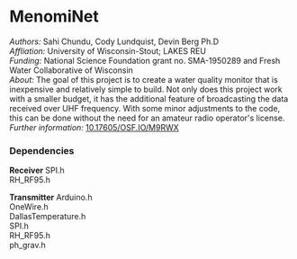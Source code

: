 # MenomiNet  
*Authors:* Sahi Chundu, Cody Lundquist, Devin Berg Ph.D  
*Affliation:* University of Wisconsin-Stout; LAKES REU  
*Funding:* National Science Foundation grant no. SMA-1950289 and Fresh Water Collaborative of Wisconsin  
*About:* The goal of this project is to create a water quality monitor that is inexpensive and relatively simple to build.  Not only does this project work with a smaller budget, it has the additional feature of broadcasting the data received over UHF frequency. With some minor adjustments to the code, this can be done without the need for an amateur radio operator's license.  
*Further information:* [10.17605/OSF.IO/M9RWX](https://doi.org/10.17605/OSF.IO/M9RWX)

### Dependencies
**Receiver**
SPI.h  
RH_RF95.h

**Transmitter**
Arduino.h  
OneWire.h  
DallasTemperature.h  
SPI.h  
RH_RF95.h  
ph_grav.h  